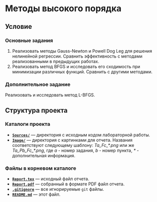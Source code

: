 # Методы высокого порядка

## Условие

### Основные задания

1. Реализовать методы Gauss-Newton и Powell Dog Leg для решения нелинейной регрессии. Сравнить эффективность с методами реализованными в предыдущих работах.
2. Реализовать метод BFGS и исследовать его сходимость при минимизации различных функций. Сравнить с другими методами.

### Дополнительное задание

Реализовать и исследовать метод L-BFGS.

## Структура проекта

### Каталоги проекта

* [**`Sources/`**](Sources/) — директория с исходным кодом лабораторной работы.
* [**`Image/`**](Image/) — директория с картинками для отчета. Названия соответствуют следующему шаблону: *Ta_Fc_\*.png* или же *Ta_Pb_Fc_\*.png*, где *a* - номер задания, *b* - номер пункта, *\** - дополнительная информация.

### Файлы в корневом каталоге

* [**`Report.tex`**](Report.tex) — исходный файл отчета.
* [**`Report.pdf`**](Report.pdf) — собранный в формате PDF файл отчета.
* [**`.gitignore`**](.gitignore) — все игнорируемые `git` файлы.
* [**`README.md`**](README.md) — этот файл.
